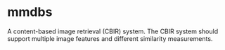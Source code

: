 # mmdbs
A content-based image retrieval (CBIR) system. The CBIR system should support multiple image features and different similarity measurements.
